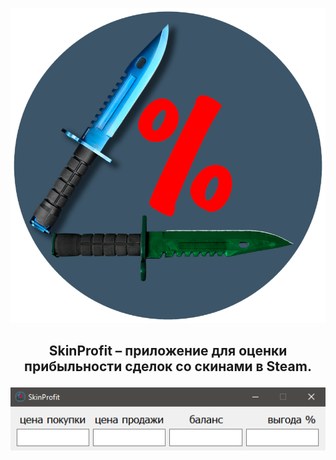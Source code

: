 <p align="center"><img src="SkinProfit/image/logo.png" /></p>
<h2><p align="center">SkinProfit – приложение для оценки прибыльности сделок со скинами в Steam.</p></h2>
<p align="center"><img src="docs/example_1.png" /></p>

